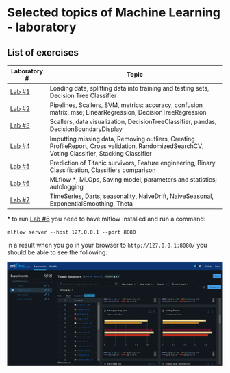 # Selected topics of Machine Learning - laboratory

## List of exercises
| Laboratory #      | Topic                                                                                                                                           |
|-------------------|-------------------------------------------------------------------------------------------------------------------------------------------------|
| [Lab #1](/Lab_1/) | Loading data, splitting data into training and testing sets, Decision Tree Classifier                                                           |
| [Lab #2](/Lab_2/) | Pipelines, Scallers, SVM, metrics: accuracy, confusion matrix, mse; LinearRegression, DecisionTreeRegression                                    |
| [Lab #3](/Lab_3/) | Scallers, data visualization, DecisionTreeClassifier, pandas, DecisionBoundaryDisplay                                                           |
| [Lab #4](/Lab_4/) | Imputting missing data, Removing outliers, Creating ProfileReport, Cross validation, RandomizedSearchCV, Voting Classifier, Stacking Classifier |
| [Lab #5](/Lab_5/) | Prediction of Titanic survivors, Feature engineering, Binary Classification, Classifiers comparison                                             |
| [Lab #6](/Lab_6/) | MLflow *, MLOps, Saving model, parameters and statistics; autologging                                                                           |
| [Lab #7](/Lab_7/) | TimeSeries, Darts, seasonality, NaiveDrift, NaiveSeasonal, ExponentialSmoothing, Theta                                                         |


\* to run [Lab #6](/Lab_6/) you need to have mlflow installed and run a command:
```
mlflow server --host 127.0.0.1 --port 8080  
```
in a result when you go in your browser to `http://127.0.0.1:8080/` you should be able to see the following:

![MLflow](/Lab_6/screenshot/wzum_lab6_mlflow.png)
